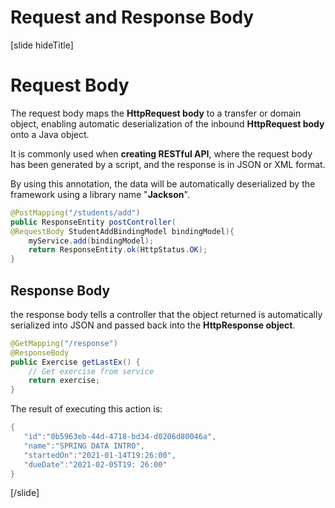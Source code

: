 # Request and Response Body

[slide hideTitle]
#  Request Body

The request body maps the **HttpRequest body** to a transfer or domain object, enabling automatic deserialization of the inbound **HttpRequest body** onto a Java object.

It is commonly used when **creating RESTful API**, where the request body has been generated by a script, and the response is in JSON or XML format. 

By using this annotation, the data will be automatically deserialized by the framework using a library name "**Jackson**". 

```java
@PostMapping("/students/add")
public ResponseEntity postController(
@RequestBody StudentAddBindingModel bindingModel){
    myService.add(bindingModel);
    return ResponseEntity.ok(HttpStatus.OK);
}
```
## Response Body

the response body tells a controller that the object returned is automatically serialized into JSON and passed back into the **HttpResponse object**.


```java
@GetMapping("/response")
@ResponseBody
public Exercise getLastEx() {
    // Get exercise from service
    return exercise;
}
```

The result of executing this action is:

```java
{
   "id":"0b5963eb-44d-4718-bd34-d0206d80046a",
   "name":"SPRING DATA INTRO",
   "startedOn":"2021-01-14T19:26:00",
   "dueDate":"2021-02-05T19: 26:00"
}
```

[/slide]